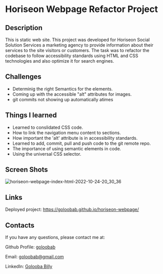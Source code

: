 # Horiseon Webpage Refactor Project

## Description 

This is static web site. This project was developed for Horiseon Social Solution Services a marketing agency to provide information about their services to the site visitors or customers.
The task was to refactor the codebase to follow accessibility standards using HTML and CSS technologies and also optimize it for search engines.

## Challenges

* Determinig the right Semantics for the elements.
* Coming up with the accessible "alt" attributes for images.
* git commits not showing up automatically atimes

## Things I learned 
* Learned to conslidated CSS code.
* How to link the navigation menu content to sections. 
* How important the 'alt' attribute is in accessibility standards.
* Learned to add, commit, pull and push code to the git remote repo.
* The importance of using semantic elements in code.
* Using the universal CSS selector. 

## Screen Shots
![horiseon-webpage-index-html-2022-10-24-20_30_36](https://user-images.githubusercontent.com/26630637/197610362-da29f0f1-4ab2-4327-bffa-192bff3b5bb6.png)

## Links
Deployed project: https://goloobab.github.io/horiseon-webpage/

## Contacts

If you have any questions, please contact me at: 
 
  Github Profile: [goloobab](https://github.com/goloobab/)  

  Email:  goloobab@gmail.com

  LinkedIn: [ Golooba Billy ](linkedin.com/in/golooba-billy-83a4738b)
